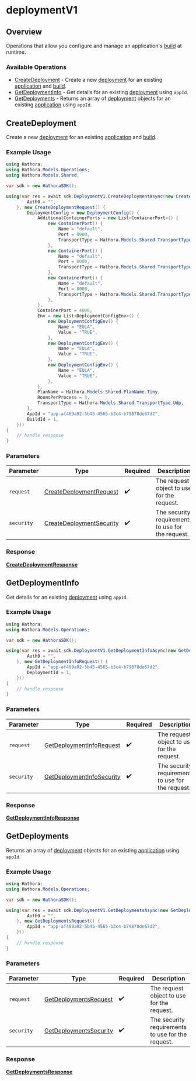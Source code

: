 # deploymentV1

## Overview

Operations that allow you configure and manage an application's [build](https://hathora.dev/docs/concepts/hathora-entities#build) at runtime.

### Available Operations

* [CreateDeployment](#createdeployment) - Create a new [deployment](https://hathora.dev/docs/concepts/hathora-entities#deployment) for an existing [application](https://hathora.dev/docs/concepts/hathora-entities#application) and [build](https://hathora.dev/docs/concepts/hathora-entities#build).
* [GetDeploymentInfo](#getdeploymentinfo) - Get details for an existing [deployment](https://hathora.dev/docs/concepts/hathora-entities#deployment) using `appId`.
* [GetDeployments](#getdeployments) - Returns an array of [deployment](https://hathora.dev/docs/concepts/hathora-entities#deployment) objects for an existing [application](https://hathora.dev/docs/concepts/hathora-entities#application) using `appId`.

## CreateDeployment

Create a new [deployment](https://hathora.dev/docs/concepts/hathora-entities#deployment) for an existing [application](https://hathora.dev/docs/concepts/hathora-entities#application) and [build](https://hathora.dev/docs/concepts/hathora-entities#build).

### Example Usage

```csharp
using Hathora;
using Hathora.Models.Operations;
using Hathora.Models.Shared;

var sdk = new HathoraSDK();

using(var res = await sdk.DeploymentV1.CreateDeploymentAsync(new CreateDeploymentSecurity() {
        Auth0 = "",
    }, new CreateDeploymentRequest() {
        DeploymentConfig = new DeploymentConfig() {
            AdditionalContainerPorts = new List<ContainerPort>() {
                new ContainerPort() {
                    Name = "default",
                    Port = 8000,
                    TransportType = Hathora.Models.Shared.TransportType.Tls,
                },
                new ContainerPort() {
                    Name = "default",
                    Port = 8000,
                    TransportType = Hathora.Models.Shared.TransportType.Udp,
                },
                new ContainerPort() {
                    Name = "default",
                    Port = 8000,
                    TransportType = Hathora.Models.Shared.TransportType.Udp,
                },
            },
            ContainerPort = 4000,
            Env = new List<DeploymentConfigEnv>() {
                new DeploymentConfigEnv() {
                    Name = "EULA",
                    Value = "TRUE",
                },
                new DeploymentConfigEnv() {
                    Name = "EULA",
                    Value = "TRUE",
                },
                new DeploymentConfigEnv() {
                    Name = "EULA",
                    Value = "TRUE",
                },
            },
            PlanName = Hathora.Models.Shared.PlanName.Tiny,
            RoomsPerProcess = 3,
            TransportType = Hathora.Models.Shared.TransportType.Udp,
        },
        AppId = "app-af469a92-5b45-4565-b3c4-b79878de67d2",
        BuildId = 1,
    }))
{
    // handle response
}
```

### Parameters

| Parameter                                                                         | Type                                                                              | Required                                                                          | Description                                                                       |
| --------------------------------------------------------------------------------- | --------------------------------------------------------------------------------- | --------------------------------------------------------------------------------- | --------------------------------------------------------------------------------- |
| `request`                                                                         | [CreateDeploymentRequest](../../Models/Shared/CreateDeploymentRequest.md)         | :heavy_check_mark:                                                                | The request object to use for the request.                                        |
| `security`                                                                        | [CreateDeploymentSecurity](../../Models/DeploymentV1/CreateDeploymentSecurity.md) | :heavy_check_mark:                                                                | The security requirements to use for the request.                                 |


### Response

**[CreateDeploymentResponse](../../Models/DeploymentV1/CreateDeploymentResponse.md)**


## GetDeploymentInfo

Get details for an existing [deployment](https://hathora.dev/docs/concepts/hathora-entities#deployment) using `appId`.

### Example Usage

```csharp
using Hathora;
using Hathora.Models.Operations;

var sdk = new HathoraSDK();

using(var res = await sdk.DeploymentV1.GetDeploymentInfoAsync(new GetDeploymentInfoSecurity() {
        Auth0 = "",
    }, new GetDeploymentInfoRequest() {
        AppId = "app-af469a92-5b45-4565-b3c4-b79878de67d2",
        DeploymentId = 1,
    }))
{
    // handle response
}
```

### Parameters

| Parameter                                                                           | Type                                                                                | Required                                                                            | Description                                                                         |
| ----------------------------------------------------------------------------------- | ----------------------------------------------------------------------------------- | ----------------------------------------------------------------------------------- | ----------------------------------------------------------------------------------- |
| `request`                                                                           | [GetDeploymentInfoRequest](../../Models/Operations/GetDeploymentInfoRequest.md)     | :heavy_check_mark:                                                                  | The request object to use for the request.                                          |
| `security`                                                                          | [GetDeploymentInfoSecurity](../../Models/DeploymentV1/GetDeploymentInfoSecurity.md) | :heavy_check_mark:                                                                  | The security requirements to use for the request.                                   |


### Response

**[GetDeploymentInfoResponse](../../Models/DeploymentV1/GetDeploymentInfoResponse.md)**


## GetDeployments

Returns an array of [deployment](https://hathora.dev/docs/concepts/hathora-entities#deployment) objects for an existing [application](https://hathora.dev/docs/concepts/hathora-entities#application) using `appId`.

### Example Usage

```csharp
using Hathora;
using Hathora.Models.Operations;

var sdk = new HathoraSDK();

using(var res = await sdk.DeploymentV1.GetDeploymentsAsync(new GetDeploymentsSecurity() {
        Auth0 = "",
    }, new GetDeploymentsRequest() {
        AppId = "app-af469a92-5b45-4565-b3c4-b79878de67d2",
    }))
{
    // handle response
}
```

### Parameters

| Parameter                                                                     | Type                                                                          | Required                                                                      | Description                                                                   |
| ----------------------------------------------------------------------------- | ----------------------------------------------------------------------------- | ----------------------------------------------------------------------------- | ----------------------------------------------------------------------------- |
| `request`                                                                     | [GetDeploymentsRequest](../../Models/Operations/GetDeploymentsRequest.md)     | :heavy_check_mark:                                                            | The request object to use for the request.                                    |
| `security`                                                                    | [GetDeploymentsSecurity](../../Models/DeploymentV1/GetDeploymentsSecurity.md) | :heavy_check_mark:                                                            | The security requirements to use for the request.                             |


### Response

**[GetDeploymentsResponse](../../Models/DeploymentV1/GetDeploymentsResponse.md)**

